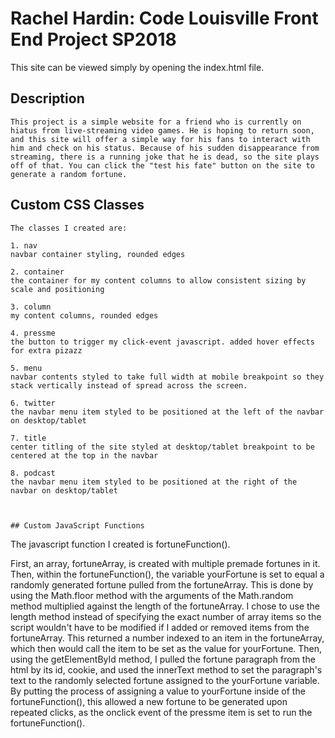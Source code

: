 # Rachel Hardin: Code Louisville Front End Project SP2018

This site can be viewed simply by opening the index.html file.

## Description
```
This project is a simple website for a friend who is currently on hiatus from live-streaming video games. He is hoping to return soon, and this site will offer a simple way for his fans to interact with him and check on his status. Because of his sudden disappearance from streaming, there is a running joke that he is dead, so the site plays off of that. You can click the "test his fate" button on the site to generate a random fortune.

```



## Custom CSS Classes
```
The classes I created are:

1. nav
navbar container styling, rounded edges

2. container
the container for my content columns to allow consistent sizing by scale and positioning

3. column
my content columns, rounded edges

4. pressme
the button to trigger my click-event javascript. added hover effects for extra pizazz

5. menu
navbar contents styled to take full width at mobile breakpoint so they stack vertically instead of spread across the screen.

6. twitter
the navbar menu item styled to be positioned at the left of the navbar on desktop/tablet

7. title
center titling of the site styled at desktop/tablet breakpoint to be centered at the top in the navbar

8. podcast
the navbar menu item styled to be positioned at the right of the navbar on desktop/tablet



## Custom JavaScript Functions
```
The javascript function I created is fortuneFunction().

First, an array, fortuneArray, is created with multiple premade fortunes in it.
Then, within the fortuneFunction(), the variable yourFortune is set to equal a randomly generated fortune pulled from the fortuneArray. This is done by using the Math.floor method with the arguments of the Math.random method multiplied against the length of the fortuneArray. I chose to use the length method instead of specifying the exact number of array items so the script wouldn't have to be modified if I added or removed items from the fortuneArray. This returned a number indexed to an item in the fortuneArray, which then would call the item to be set as the value for yourFortune. Then, using the getElementById method, I pulled the fortune paragraph from the html by its id, cookie, and used the innerText method to set the paragraph's text to the randomly selected fortune assigned to the yourFortune variable. By putting the process of assigning a value to yourFortune inside of the fortuneFunction(), this allowed a new fortune to be generated upon repeated clicks, as the onclick event of the pressme item is set to run the fortuneFunction().

